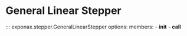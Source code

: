 # General Linear Stepper

::: exponax.stepper.GeneralLinearStepper
    options:
        members:
            - __init__
            - __call__